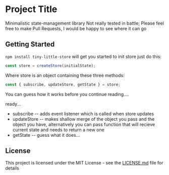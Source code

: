 # Project Title

Minimalistic state-management library
Not really tested in battle; Please feel free to make Pull Requests, I would be happy to see where it can go

## Getting Started

`npm install tiny-little-store`
will get you started
to init store just do this:
```javascript
const store = createStore(initialState);
```
Where store is an object containing these three methods:
```javascript
const { subscribe, updateStore, getState } = store;
```
You can guess how it works before you continue reading....

ready...

+ subscribe -- adds event listener which is called when store updates
+ updateStore -- makes shallow merge of the object you pass and the object you have, alternatively you can pass function that will recieve current state and needs to return a new one
+ getState -- guess what it does...

## License

This project is licensed under the MIT License - see the [LICENSE.md](LICENSE.md) file for details